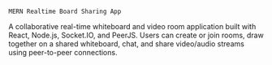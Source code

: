                                                                             MERN Realtime Board Sharing App
A collaborative real-time whiteboard and video room application built with React, Node.js, Socket.IO, and PeerJS. Users can create or join rooms, draw together on a shared whiteboard, chat, and share video/audio streams using peer-to-peer connections.


